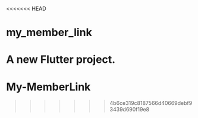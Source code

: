 <<<<<<< HEAD
# my_member_link

A new Flutter project.
=======
# My-MemberLink
>>>>>>> 4b6ce319c8187566d40669debf93439d690f19e8
